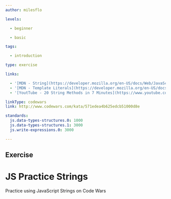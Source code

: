 ```yaml
---
author: milesflo

levels:

  - beginner

  - basic

tags:

  - introduction

type: exercise

links:

  - '[MDN - String](https://developer.mozilla.org/en-US/docs/Web/JavaScript/Reference/Global_Objects/String)'
  - '[MDN - Template Literals](https://developer.mozilla.org/en-US/docs/Web/JavaScript/Reference/Template_literals)'
  - '[YoutTube - 20 String Methods in 7 Minutes](https://www.youtube.com/watch?v=VRz0nbax0uI)'

linkType: codewars
link: http://www.codewars.com/kata/571edea4b625edcb51000d8e

standards:
  js.data-types-structures.0: 1000
  js.data-types-structures.1: 3000
  js.write-expressions.0: 3000

---
```

## Exercise
# JS Practice Strings

Practice using JavaScript Strings on Code Wars
